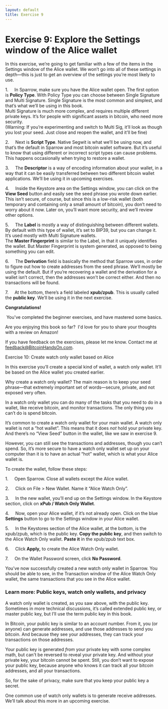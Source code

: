 ```yaml
---
layout: default
title: Exercise 9
---
```

# Exercise 9: Explore the Settings window of the Alice wallet 

In this exercise, we’re going to get familiar with a few of the items in the Settings window of the Alice wallet. We won’t go into all of these settings in depth—this is just to get an overview of the settings you’re most likely to use.

1.     In Sparrow, make sure you have the Alice wallet open. The first option is **Policy Type**. With Policy Type you can choose between Single Signature and Multi Signature. Single Signature is the most common and simplest, and that’s what we’ll be using in this book.  
Multi Signature is much more complex, and requires multiple different private keys. It’s for people with significant assets in bitcoin, who need more security.  
(Warning: If you’re experimenting and switch to Multi Sig, it’ll look as though you lost your seed. Just close and reopen the wallet, and it'll be fine)

2.     Next is **Script Type**. Native Segwit is what we’ll be using now, and that’s the default in Sparrow and most bitcoin wallet software. But it’s useful to know that using different or incorrect script types can cause problems. This happens occasionally when trying to restore a wallet.

3.     The **Descriptor** is a way of encoding information about your wallet, in a way that it can be easily transferred between two different bitcoin wallet applications. We’ll be using it in upcoming exercises.

4.     Inside the Keystore area on the Settings window, you can click on the **View Seed** button and easily see the seed phrase you wrote down earlier.  
This isn’t secure, of course, but since this is a low-risk wallet (both temporary and containing only a small amount of bitcoin), you don’t need to worry about it now. Later on, you’ll want more security, and we’ll review other options.

5.     The **Label** is mostly a way of distinguishing between different wallets. By default with this type of wallet, it’s set to BIP39, but you can change it. It’s used mostly with Multi Signature wallets.  
The **Master Fingerprint** is similar to the Label, in that it uniquely identifies the wallet. But Master Fingerprint is system generated, as opposed to being something you can edit.

6.     The **Derivation** field is basically the method that Sparrow uses, in order to figure out how to create addresses from the seed phrase. We’ll mostly be using the default. But if you’re recovering a wallet and the derivation for a wallet isn’t correct, then the addresses won’t be correct either. And then no transactions will be found.

7.     At the bottom, there’s a field labeled **xpub/zpub**. This is usually called the **public key**. We’ll be using it in the next exercise.

  

**Congratulations!**

 You've completed the beginner exercises, and have mastered some basics.

Are you enjoying this book so far?  I'd love for you to share your thoughts with a review on Amazon!

If you have feedback on the exercises, please let me know. Contact me at [feedback@BitcoinHandsOn.com](file:///C:/Sylvia/_PracticalBitcoinBook/feedback@BitcoinHandsOn.com).

Exercise 10: Create watch only wallet based on Alice

In this exercise you’ll create a special kind of wallet, a watch only wallet. It’ll be based on the Alice wallet you created earlier.

Why create a watch only wallet? The main reason is to keep your seed phrase—that extremely important set of words—secure, private, and not exposed very often.

In a watch only wallet you can do many of the tasks that you need to do in a wallet, like receive bitcoin, and monitor transactions. The only thing you can’t do is spend bitcoin.

It’s common to create a watch only wallet for your main wallet. A watch only wallet is not a “hot wallet”. This means that it does _not_ hold your private key. And there’s no “View Seed” button in the wallet, like we saw in exercise 9.

However, you can still see the transactions and addresses, though you can’t spend. So, it’s more secure to have a watch only wallet set up on your computer than it is to have an actual “hot” wallet, which is what your Alice wallet is.

To create the wallet, follow these steps:

1.     Open Sparrow. Close all wallets except the Alice wallet.

2.     Click on File > New Wallet. Name it “Alice Watch Only”.

3.     In the new wallet, you’ll end up on the Settings window. In the Keystore section, click on **xPub / Watch Only Wallet**.

4.     Now, open your Alice wallet, if it’s not already open. Click on the blue **Settings** button to go to the Settings window in your Alice wallet.

5.     In the Keystores section of the Alice wallet, at the bottom, is the xpub/zpub, which is the public key. **Copy the public key**, and then switch to the Alice Watch Only wallet. **Paste it** in the xpub/zpub text box.

6.     Click **Apply,** to create the Alice Watch Only wallet.

7.     On the Wallet Password screen, click **No Password**.

You’ve now successfully created a new watch only wallet in Sparrow. You should be able to see, in the Transaction window of the Alice Watch Only wallet, the same transactions that you see in the Alice wallet.

### Learn more: Public keys, watch only wallets, and privacy

A watch only wallet is created, as you saw above, with the public key. Sometimes in more technical discussions, it’s called extended public key, or master public key, but I’ll use the term public key in this book.

In Bitcoin, your public key is similar to an account number. From it, you (or anyone) can generate addresses, and use those addresses to send you bitcoin. And because they see your addresses, they can track your transactions on those addresses.

Your public key is generated _from_ your private key with some complex math, but can't be reversed to reveal your private key. And without your private key, your bitcoin cannot be spent. Still, you don’t want to expose your public key, because anyone who knows it can track all your bitcoin addresses, and all your transactions.

So, for the sake of privacy, make sure that you keep your public key a secret.

One common use of watch only wallets is to generate receive addresses. We’ll talk about this more in an upcoming exercise.
